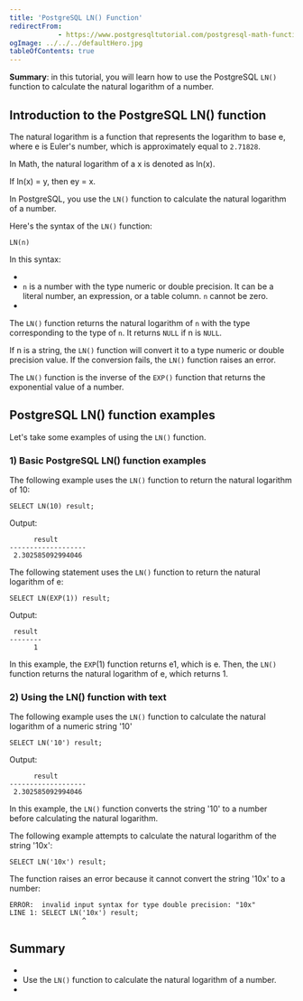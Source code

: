 ```yaml
---
title: 'PostgreSQL LN() Function'
redirectFrom: 
            - https://www.postgresqltutorial.com/postgresql-math-functions/postgresql-ln/
ogImage: ../../../defaultHero.jpg
tableOfContents: true
---
```

<!-- wp:paragraph -->

**Summary**: in this tutorial, you will learn how to use the PostgreSQL `LN()` function to calculate the natural logarithm of a number.

<!-- /wp:paragraph -->

<!-- wp:heading -->

## Introduction to the PostgreSQL LN() function

<!-- /wp:heading -->

<!-- wp:paragraph -->

The natural logarithm is a function that represents the logarithm to base e, where e is Euler's number, which is approximately equal to `2.71828`.

<!-- /wp:paragraph -->

<!-- wp:paragraph -->

In Math, the natural logarithm of a x is denoted as ln(x).

<!-- /wp:paragraph -->

<!-- wp:paragraph -->

If ln(x) = y, then ey = x.

<!-- /wp:paragraph -->

<!-- wp:paragraph -->

In PostgreSQL, you use the `LN()` function to calculate the natural logarithm of a number.

<!-- /wp:paragraph -->

<!-- wp:paragraph -->

Here's the syntax of the `LN()` function:

<!-- /wp:paragraph -->

<!-- wp:code {"language":"sql"} -->

```
LN(n)
```

<!-- /wp:code -->

<!-- wp:paragraph -->

In this syntax:

<!-- /wp:paragraph -->

<!-- wp:list -->

- <!-- wp:list-item -->
- `n` is a number with the type numeric or double precision. It can be a literal number, an expression, or a table column. `n` cannot be zero.
- <!-- /wp:list-item -->

<!-- /wp:list -->

<!-- wp:paragraph -->

The `LN()` function returns the natural logarithm of `n` with the type corresponding to the type of `n`. It returns `NULL` if n is `NULL`.

<!-- /wp:paragraph -->

<!-- wp:paragraph -->

If n is a string, the `LN()` function will convert it to a type numeric or double precision value. If the conversion fails, the `LN()` function raises an error.

<!-- /wp:paragraph -->

<!-- wp:paragraph -->

The `LN()` function is the inverse of the `EXP()` function that returns the exponential value of a number.

<!-- /wp:paragraph -->

<!-- wp:heading -->

## PostgreSQL LN() function examples

<!-- /wp:heading -->

<!-- wp:paragraph -->

Let's take some examples of using the `LN()` function.

<!-- /wp:paragraph -->

<!-- wp:heading {"level":3} -->

### 1) Basic PostgreSQL LN() function examples

<!-- /wp:heading -->

<!-- wp:paragraph -->

The following example uses the `LN()` function to return the natural logarithm of 10:

<!-- /wp:paragraph -->

<!-- wp:code {"language":"sql"} -->

```
SELECT LN(10) result;
```

<!-- /wp:code -->

<!-- wp:paragraph -->

Output:

<!-- /wp:paragraph -->

<!-- wp:code {"language":"sql"} -->

```
      result
-------------------
 2.302585092994046
```

<!-- /wp:code -->

<!-- wp:paragraph -->

The following statement uses the `LN()` function to return the natural logarithm of e:

<!-- /wp:paragraph -->

<!-- wp:code {"language":"sql"} -->

```
SELECT LN(EXP(1)) result;
```

<!-- /wp:code -->

<!-- wp:paragraph -->

Output:

<!-- /wp:paragraph -->

<!-- wp:code {"language":"sql"} -->

```
 result
--------
      1
```

<!-- /wp:code -->

<!-- wp:paragraph -->

In this example, the `EXP`(1) function returns e1, which is e. Then, the `LN()` function returns the natural logarithm of e, which returns 1.

<!-- /wp:paragraph -->

<!-- wp:heading {"level":3} -->

### 2) Using the LN() function with text

<!-- /wp:heading -->

<!-- wp:paragraph -->

The following example uses the `LN()` function to calculate the natural logarithm of a numeric string '10'

<!-- /wp:paragraph -->

<!-- wp:code {"language":"sql"} -->

```
SELECT LN('10') result;
```

<!-- /wp:code -->

<!-- wp:paragraph -->

Output:

<!-- /wp:paragraph -->

<!-- wp:code {"language":"sql"} -->

```
      result
-------------------
 2.302585092994046
```

<!-- /wp:code -->

<!-- wp:paragraph -->

In this example, the `LN()` function converts the string '10' to a number before calculating the natural logarithm.

<!-- /wp:paragraph -->

<!-- wp:paragraph -->

The following example attempts to calculate the natural logarithm of the string '10x':

<!-- /wp:paragraph -->

<!-- wp:code {"language":"sql"} -->

```
SELECT LN('10x') result;
```

<!-- /wp:code -->

<!-- wp:paragraph -->

The function raises an error because it cannot convert the string '10x' to a number:

<!-- /wp:paragraph -->

<!-- wp:code {"language":"sql"} -->

```
ERROR:  invalid input syntax for type double precision: "10x"
LINE 1: SELECT LN('10x') result;
                  ^
```

<!-- /wp:code -->

<!-- wp:heading -->

## Summary

<!-- /wp:heading -->

<!-- wp:list -->

- <!-- wp:list-item -->
- Use the `LN()` function to calculate the natural logarithm of a number.
- <!-- /wp:list-item -->

<!-- /wp:list -->

